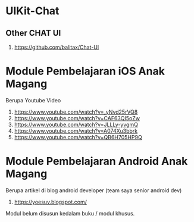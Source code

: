 # UIKit-Chat

## Other CHAT UI

1. https://github.com/balitax/Chat-UI

# Module Pembelajaran iOS Anak Magang

Berupa Youtube Video

1. https://www.youtube.com/watch?v=_yNvd25rVQ8
2. https://www.youtube.com/watch?v=CAF63QI5oZw
3. https://www.youtube.com/watch?v=JLLLy-yvgmQ
4. https://www.youtube.com/watch?v=A074Xu3bbrk
5. https://www.youtube.com/watch?v=QB6H705HP9Q


# Module Pembelajaran Android Anak Magang

Berupa artikel di blog android developer (team saya senior android dev)

1. https://yoesuv.blogspot.com/

Modul belum disusun kedalam buku / modul khusus. 
